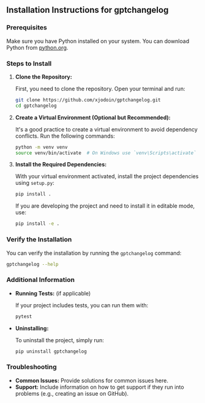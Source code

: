 ## Installation Instructions for gptchangelog

### Prerequisites

Make sure you have Python installed on your system. You can download Python from [python.org](https://www.python.org/).

### Steps to Install

1. **Clone the Repository:**

   First, you need to clone the repository. Open your terminal and run:

   ```sh
   git clone https://github.com/xjodoin/gptchangelog.git
   cd gptchangelog
   ```

2. **Create a Virtual Environment (Optional but Recommended):**

   It's a good practice to create a virtual environment to avoid dependency conflicts. Run the following commands:

   ```sh
   python -m venv venv
   source venv/bin/activate  # On Windows use `venv\Scripts\activate`
   ```

3. **Install the Required Dependencies:**

   With your virtual environment activated, install the project dependencies using `setup.py`:

   ```sh
   pip install .
   ```

   If you are developing the project and need to install it in editable mode, use:

   ```sh
   pip install -e .
   ```

### Verify the Installation

You can verify the installation by running the `gptchangelog` command:

```sh
gptchangelog --help
```

### Additional Information

- **Running Tests:** (if applicable)
  
  If your project includes tests, you can run them with:

  ```sh
  pytest
  ```

- **Uninstalling:**
  
  To uninstall the project, simply run:

  ```sh
  pip uninstall gptchangelog
  ```

### Troubleshooting

- **Common Issues:** Provide solutions for common issues here.
- **Support:** Include information on how to get support if they run into problems (e.g., creating an issue on GitHub).
